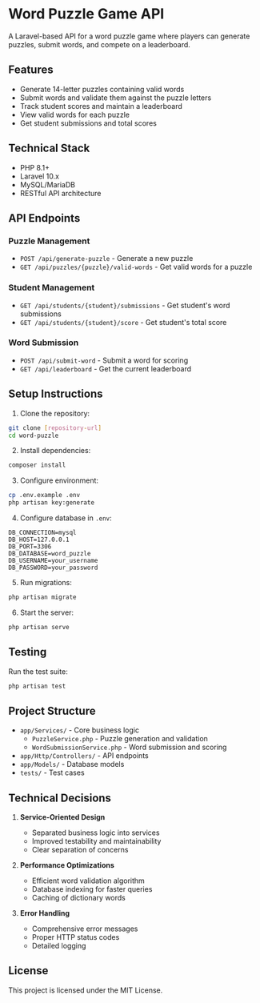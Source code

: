 # Word Puzzle Game API

A Laravel-based API for a word puzzle game where players can generate puzzles, submit words, and compete on a leaderboard.

## Features

-   Generate 14-letter puzzles containing valid words
-   Submit words and validate them against the puzzle letters
-   Track student scores and maintain a leaderboard
-   View valid words for each puzzle
-   Get student submissions and total scores

## Technical Stack

-   PHP 8.1+
-   Laravel 10.x
-   MySQL/MariaDB
-   RESTful API architecture

## API Endpoints

### Puzzle Management

-   `POST /api/generate-puzzle` - Generate a new puzzle
-   `GET /api/puzzles/{puzzle}/valid-words` - Get valid words for a puzzle

### Student Management

-   `GET /api/students/{student}/submissions` - Get student's word submissions
-   `GET /api/students/{student}/score` - Get student's total score

### Word Submission

-   `POST /api/submit-word` - Submit a word for scoring
-   `GET /api/leaderboard` - Get the current leaderboard

## Setup Instructions

1. Clone the repository:

```bash
git clone [repository-url]
cd word-puzzle
```

2. Install dependencies:

```bash
composer install
```

3. Configure environment:

```bash
cp .env.example .env
php artisan key:generate
```

4. Configure database in `.env`:

```
DB_CONNECTION=mysql
DB_HOST=127.0.0.1
DB_PORT=3306
DB_DATABASE=word_puzzle
DB_USERNAME=your_username
DB_PASSWORD=your_password
```

5. Run migrations:

```bash
php artisan migrate
```

6. Start the server:

```bash
php artisan serve
```

## Testing

Run the test suite:

```bash
php artisan test
```

## Project Structure

-   `app/Services/` - Core business logic
    -   `PuzzleService.php` - Puzzle generation and validation
    -   `WordSubmissionService.php` - Word submission and scoring
-   `app/Http/Controllers/` - API endpoints
-   `app/Models/` - Database models
-   `tests/` - Test cases

## Technical Decisions

1. **Service-Oriented Design**

    - Separated business logic into services
    - Improved testability and maintainability
    - Clear separation of concerns

2. **Performance Optimizations**

    - Efficient word validation algorithm
    - Database indexing for faster queries
    - Caching of dictionary words

3. **Error Handling**
    - Comprehensive error messages
    - Proper HTTP status codes
    - Detailed logging

## License

This project is licensed under the MIT License.
